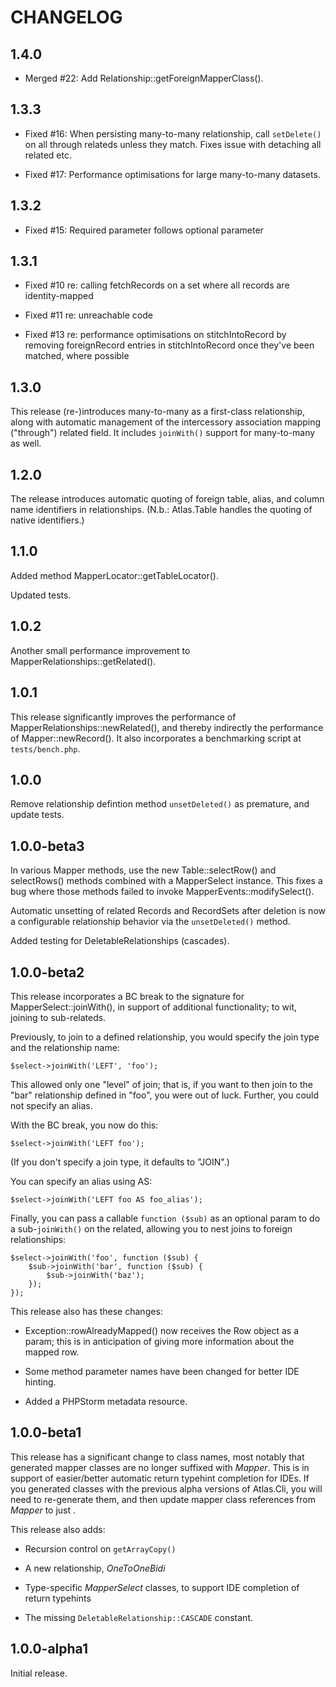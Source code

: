 # CHANGELOG

## 1.4.0

- Merged #22: Add Relationship::getForeignMapperClass().

## 1.3.3

- Fixed #16: When persisting many-to-many relationship, call `setDelete()`
  on all through relateds unless they match. Fixes issue with detaching all
  related etc.

- Fixed #17: Performance optimisations for large many-to-many datasets.

## 1.3.2

- Fixed #15: Required parameter follows optional parameter

## 1.3.1

- Fixed #10 re: calling fetchRecords on a set where all records are
  identity-mapped

- Fixed #11 re: unreachable code

- Fixed #13 re: performance optimisations on stitchIntoRecord by removing
  foreignRecord entries in stitchIntoRecord once they've been matched, where
  possible

## 1.3.0

This release (re-)introduces many-to-many as a first-class relationship, along
with automatic management of the intercessory association mapping ("through")
related field. It includes `joinWith()` support for many-to-many as well.

## 1.2.0

The release introduces automatic quoting of foreign table, alias, and column
name identifiers in relationships. (N.b.: Atlas.Table handles the quoting of
native identifiers.)

## 1.1.0

Added method MapperLocator::getTableLocator().

Updated tests.

## 1.0.2

Another small performance improvement to MapperRelationships::getRelated().

## 1.0.1

This release significantly improves the performance of
MapperRelationships::newRelated(), and thereby indirectly the performance of
Mapper::newRecord(). It also incorporates a benchmarking script at
`tests/bench.php`.

## 1.0.0

Remove relationship defintion method `unsetDeleted()` as premature, and update
tests.

## 1.0.0-beta3

In various Mapper methods, use the new Table::selectRow() and selectRows()
methods combined with a MapperSelect instance. This fixes a bug where those
methods failed to invoke MapperEvents::modifySelect().

Automatic unsetting of related Records and RecordSets after deletion is now a
configurable relationship behavior via the `unsetDeleted()` method.

Added testing for DeletableRelationships (cascades).

## 1.0.0-beta2

This release incorporates a BC break to the signature for
MapperSelect::joinWith(), in support of additional functionality; to wit,
joining to sub-relateds.

Previously, to join to a defined relationship, you would specify the join type
and the relationship name:

    $select->joinWith('LEFT', 'foo');

This allowed only one "level" of join; that is, if you want to then join to the
"bar" relationship defined in "foo", you were out of luck. Further, you could
not specify an alias.

With the BC break, you now do this:

    $select->joinWith('LEFT foo');

(If you don't specify a join type, it defaults to "JOIN".)

You can specify an alias using AS:

    $select->joinWith('LEFT foo AS foo_alias');

Finally, you can pass a callable `function ($sub)` as an optional param to do a
sub-`joinWith()` on the related, allowing you to nest joins to foreign
relationships:

    $select->joinWith('foo', function ($sub) {
        $sub->joinWith('bar', function ($sub) {
            $sub->joinWith('baz');
        });
    });

This release also has these changes:

- Exception::rowAlreadyMapped() now receives the Row object as a param; this is
  in anticipation of giving more information about the mapped row.

- Some method parameter names have been changed for better IDE hinting.

- Added a PHPStorm metadata resource.


## 1.0.0-beta1

This release has a significant change to class names, most notably that
generated mapper classes are no longer suffixed with _Mapper_. This is in
support of easier/better automatic return typehint completion for IDEs. If you
generated classes with the previous alpha versions of Atlas.Cli, you will need
to re-generate them, and then update mapper class references from _<Type>Mapper_
to just _<Type>_.

This release also adds:

- Recursion control on `getArrayCopy()`

- A new relationship, _OneToOneBidi_

- Type-specific _MapperSelect_ classes, to support IDE completion of return
  typehints

- The missing `DeletableRelationship::CASCADE` constant.

## 1.0.0-alpha1

Initial release.
